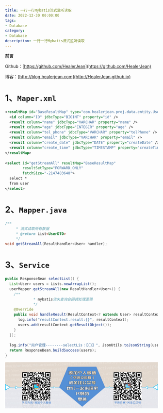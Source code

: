 ```yaml
---
title: 一行一行Mybatis流式监听读取
date: 2022-12-30 00:00:00
tags: 
- Database
category: 
- Database
description: 一行一行Mybatis流式监听读取
---
```


**前言**     

 Github：[https://github.com/HealerJean](https://github.com/HealerJean)         

 博客：[http://blog.healerjean.com](http://HealerJean.github.io)          



# 1、`Maper.xml`

```xml
<resultMap id="BaseResultMap" type="com.healerjean.proj.data.entity.User">
  <id column="ID" jdbcType="BIGINT" property="id" />
  <result column="name" jdbcType="VARCHAR" property="name" />
  <result column="age" jdbcType="INTEGER" property="age" />
  <result column="tel_phone" jdbcType="VARCHAR" property="telPhone" />
  <result column="email" jdbcType="VARCHAR" property="email" />
  <result column="create_date" jdbcType="DATE" property="createDate" />
  <result column="create_time" jdbcType="TIMESTAMP" property="createTime" />
</resultMap>

<select id="getStreamAll" resultMap="BaseResultMap" 
        resultSetType="FORWARD_ONLY" 
        fetchSize="-2147483648">
  select *
  from user
</select>


```





# 2、`Mapper.java`

```java
/**
     * 流式读取所有数据
     * @return List<UserDTO>
     */
void getStreamAll(ResultHandler<User> handler);
```



# 3、`Service`

```java
public ResponseBean selectList() {
  List<User> users = Lists.newArrayList();
  userMapper.getStreamAll(new ResultHandler<User>() {
    /**
             * mybatis流失查询会回调处理逻辑
             */
    @Override
    public void handleResult(ResultContext<? extends User> resultContext) {
      log.info("resultContext.result:{}", resultContext);
      users.add(resultContext.getResultObject());
    }
  });

  log.info("用户管理--------selectLis：【{}】", JsonUtils.toJsonString(users));
  return ResponseBean.buildSuccess(users);
}
```









![ContactAuthor](https://raw.githubusercontent.com/HealerJean/HealerJean.github.io/master/assets/img/artical_bottom.jpg)



<!-- Gitalk 评论 start  -->

<link rel="stylesheet" href="https://unpkg.com/gitalk/dist/gitalk.css">

<script src="https://unpkg.com/gitalk@latest/dist/gitalk.min.js"></script> 
<div id="gitalk-container"></div>    
 <script type="text/javascript">
    var gitalk = new Gitalk({
		clientID: `1d164cd85549874d0e3a`,
		clientSecret: `527c3d223d1e6608953e835b547061037d140355`,
		repo: `HealerJean.github.io`,
		owner: 'HealerJean',
		admin: ['HealerJean'],
		id: 'ZjwQuA6rnHGBmzOb',
    });
    gitalk.render('gitalk-container');
</script> 




<!-- Gitalk end -->



